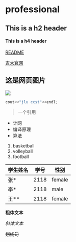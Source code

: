 # professional

## This is a h2 header

#### This is a h4 header

[README](https://github.com/nxu-2000/professional/blob/main/README.md)

[吉大官网](https://www.jlu.edu.cn/)

## 这是网页图片

![](https://img0.baidu.com/it/u=1094617620,2402260173&fm=26&fmt=auto&gp=0.jpg)

```C++
cout<<"jlu ccst"<<endl;
```


> 一个引用


- 计网
- 编译原理
- 算法



1. basketball
2. volleyball
3. football



| 学生姓名 | 学号 | 性别 |
| -------- | ---- | ---- |
| 张*      | 2118 | female  |
| 李*      | 2118 | male   |
| 王**     | 2118 | female   |

**粗体文本**

*斜体文本*

~~划线句~~


